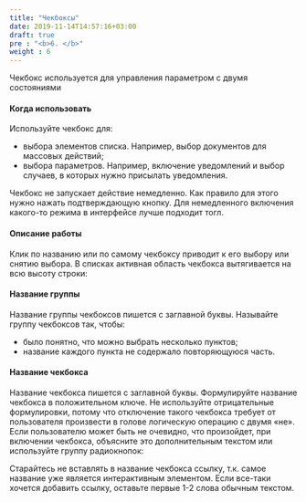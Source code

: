 ```yaml
---
title: "Чекбоксы"
date: 2019-11-14T14:57:16+03:00
draft: true
pre : "<b>6. </b>"
weight : 6
---
```


Чекбокс используется для управления параметром с двумя состояниями

#### Когда использовать
Используйте чекбокс для: 

* выбора элементов списка. Например, выбор документов для массовых действий;
* выбора параметров. Например, включение уведомлений и выбор случаев, в которых нужно присылать уведомления.

Чекбокс не запускает действие немедленно. Как правило для этого нужно нажать подтверждающую кнопку. Для немедленного включения какого-то режима в интерфейсе лучше подходит тогл.

#### Описание работы
Клик по названию или по самому чекбоксу приводит к его выбору или снятию выбора.
В списках активная область чекбокса вытягивается на всю высоту строки:

#### Название группы
Название группы чекбоксов пишется с заглавной буквы.
Называйте группу чекбоксов так, чтобы:

+ было понятно, что можно выбрать несколько пунктов;
+ название каждого пункта не содержало повторяющуюся часть.

#### Название чекбокса
Название чекбокса пишется с заглавной буквы.
Формулируйте название чекбокса в положительном ключе. Не используйте отрицательные формулировки, потому что отключение такого чекбокса требует от пользователя произвести в голове логическую операцию c двумя «не». 
Если пользователю может быть не очевидно, что произойдет, при включении чекбокса, объясните это дополнительным текстом или используйте группу радиокнопок:

Старайтесь не вставлять в название чекбокса ссылку, т.к. самое название уже является интерактивным элементом. Если все-таки хочется добавить ссылку, оставьте первые 1-2 слова обычным текстом.



